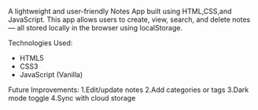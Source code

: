 A lightweight and user-friendly Notes App built using HTML,CSS,and JavaScript. This app allows users to create, view, search, and delete notes — all stored locally in the browser using localStorage.

Technologies Used:
- HTML5
- CSS3
- JavaScript (Vanilla)

Future Improvements:
1.Edit/update notes
2.Add categories or tags
3.Dark mode toggle
4.Sync with cloud storage
